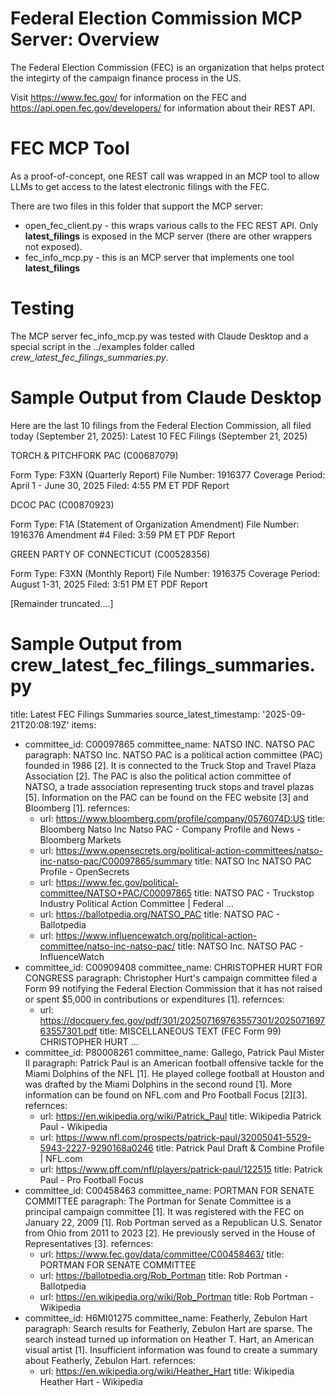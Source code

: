 # Federal Election Commission MCP Server: Overview 

The Federal Election Commission (FEC) is an organization that helps protect the integirty of the campaign finance process in the US.

Visit https://www.fec.gov/ for information on the FEC and https://api.open.fec.gov/developers/ for information about their REST API.

# FEC MCP Tool

As a proof-of-concept, one REST call was wrapped in an MCP tool to allow LLMs to get access to the latest electronic filings with the FEC.

There are two files in this folder that support the MCP server:

- open_fec_client.py - this wraps various calls to the FEC REST API. Only **latest_filings** is exposed in the MCP server (there are other wrappers not exposed). 
- fec_info_mcp.py - this is an MCP server that implements one tool **latest_filings**

# Testing

The MCP server fec_info_mcp.py was tested with Claude Desktop and a special script in the ../examples folder called *crew_latest_fec_filings_summaries.py*.

# Sample Output from Claude Desktop

Here are the last 10 filings from the Federal Election Commission, all filed today (September 21, 2025):
Latest 10 FEC Filings (September 21, 2025)

TORCH & PITCHFORK PAC (C00687079)

Form Type: F3XN (Quarterly Report)
File Number: 1916377
Coverage Period: April 1 - June 30, 2025
Filed: 4:55 PM ET
PDF Report


DCOC PAC (C00870923)

Form Type: F1A (Statement of Organization Amendment)
File Number: 1916376
Amendment #4
Filed: 3:59 PM ET
PDF Report


GREEN PARTY OF CONNECTICUT (C00528356)

Form Type: F3XN (Monthly Report)
File Number: 1916375
Coverage Period: August 1-31, 2025
Filed: 3:51 PM ET
PDF Report

[Remainder truncated....]


# Sample Output from crew_latest_fec_filings_summaries.py

title: Latest FEC Filings Summaries
source_latest_timestamp: '2025-09-21T20:08:19Z'
items:
- committee_id: C00097865
  committee_name: NATSO INC. NATSO PAC
  paragraph: NATSO Inc. NATSO PAC is a political action committee (PAC) founded in 1986 [2]. It is connected to the Truck Stop and Travel Plaza Association [2]. The PAC is also the political action committee of NATSO, a trade association representing truck stops and travel plazas [5]. Information on the PAC can be found on the FEC website [3] and Bloomberg [1].
  refernces:
  - url: https://www.bloomberg.com/profile/company/0576074D:US
    title: Bloomberg Natso Inc Natso PAC - Company Profile and News - Bloomberg Markets
  - url: https://www.opensecrets.org/political-action-committees/natso-inc-natso-pac/C00097865/summary
    title: NATSO Inc NATSO PAC Profile - OpenSecrets
  - url: https://www.fec.gov/political-committee/NATSO+PAC/C00097865
    title: NATSO PAC - Truckstop Industry Political Action Committee | Federal ...
  - url: https://ballotpedia.org/NATSO_PAC
    title: NATSO PAC - Ballotpedia
  - url: https://www.influencewatch.org/political-action-committee/natso-inc-natso-pac/
    title: NATSO Inc. NATSO PAC - InfluenceWatch
- committee_id: C00909408
  committee_name: CHRISTOPHER HURT FOR CONGRESS
  paragraph: Christopher Hurt's campaign committee filed a Form 99 notifying the Federal Election Commission that it has not raised or spent $5,000 in contributions or expenditures [1].
  refernces:
  - url: https://docquery.fec.gov/pdf/301/202507169763557301/202507169763557301.pdf
    title: MISCELLANEOUS TEXT (FEC Form 99) CHRISTOPHER HURT ...
- committee_id: P80008261
  committee_name: Gallego, Patrick Paul Mister II
  paragraph: Patrick Paul is an American football offensive tackle for the Miami Dolphins of the NFL [1]. He played college football at Houston and was drafted by the Miami Dolphins in the second round [1]. More information can be found on NFL.com and Pro Football Focus [2][3].
  refernces:
  - url: https://en.wikipedia.org/wiki/Patrick_Paul
    title: Wikipedia Patrick Paul - Wikipedia
  - url: https://www.nfl.com/prospects/patrick-paul/32005041-5529-5943-2227-9290168a0246
    title: Patrick Paul Draft & Combine Profile | NFL.com
  - url: https://www.pff.com/nfl/players/patrick-paul/122515
    title: Patrick Paul - Pro Football Focus
- committee_id: C00458463
  committee_name: PORTMAN FOR SENATE COMMITTEE
  paragraph: The Portman for Senate Committee is a principal campaign committee [1]. It was registered with the FEC on January 22, 2009 [1]. Rob Portman served as a Republican U.S. Senator from Ohio from 2011 to 2023 [2]. He previously served in the House of Representatives [3].
  refernces:
  - url: https://www.fec.gov/data/committee/C00458463/
    title: PORTMAN FOR SENATE COMMITTEE
  - url: https://ballotpedia.org/Rob_Portman
    title: Rob Portman - Ballotpedia
  - url: https://en.wikipedia.org/wiki/Rob_Portman
    title: Rob Portman - Wikipedia
- committee_id: H6MI01275
  committee_name: Featherly, Zebulon Hart
  paragraph: Search results for Featherly, Zebulon Hart are sparse. The search instead turned up information on Heather T. Hart, an American visual artist [1]. Insufficient information was found to create a summary about Featherly, Zebulon Hart.
  refernces:
  - url: https://en.wikipedia.org/wiki/Heather_Hart
    title: Wikipedia Heather Hart - Wikipedia